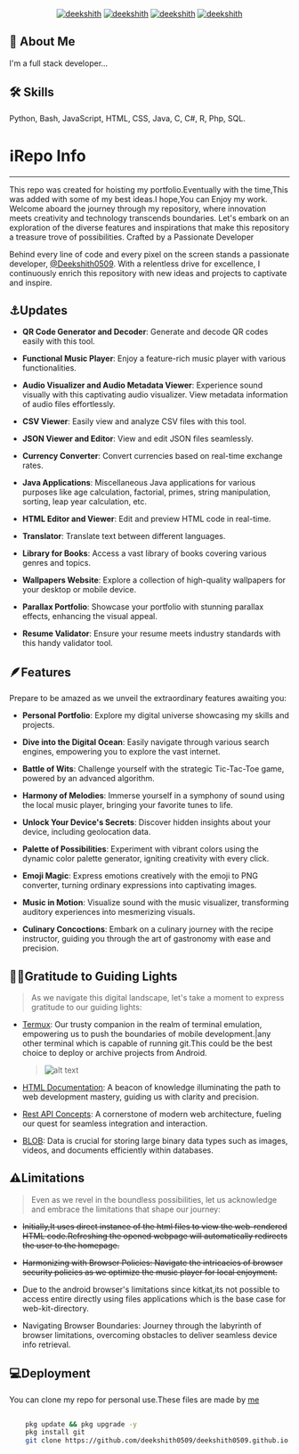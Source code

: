 <!---

<link rel="stylesheet" href="https://fonts.googleapis.com/css?family=Sofia">
<link rel="stylesheet" href="https://fonts.googleapis.com/css?family=Audiowide">
<link rel="stylesheet" href="https://fonts.googleapis.com/css?family=Trirong">
<link href="https://fonts.googleapis.com/css2?family=Open+Sans:ital,wght@0,300..800;1,300..800&family=Roboto:ital,wght@0,100;0,300;0,400;0,500;0,700;0,900;1,100;1,300;1,400;1,500;1,700;1,900&display=swap" rel="stylesheet">

<style>


#d1{
font-family: 'AudioWide', sans-serif;
}
#d2{
font-family: 'Trirong', sans-serif;
}
#d3{

  font-family: "Roboto", sans-serif;
  font-style: normal;
  font-style: italic;
}
#d4{
  font-family: "Roboto", sans-serif;
  font-weight: 300;
  font-style: italic;

}

#d5{  
  font-family: "Roboto", sans-serif;
  font-weight: 400;
  font-style: italic;
}
</style>
--->

<div align = "center" >

[![ deekshith ](https://img.shields.io/badge/deekshith-profile-white.svg)](https://github.com/deekshith0509?tab=repositories) [![ deekshith ](https://img.shields.io/badge/Jonah-All-red.svg)](https://github.com/jonahprashanth) [![ deekshith ](https://img.shields.io/badge/Vikram-All-green.svg)](https://github.com/vikram-73/) [![ deekshith ](https://img.shields.io/badge/Arvind-All-blue.svg)](https://github.com/Aravind-webD)
</div>


<div id="d1">

## 🚀 About Me  
I'm a full stack developer...

</div>


## 🛠 Skills
<div id = "d3">

Python, Bash, JavaScript, HTML, CSS, Java, C, C#, R, Php, SQL. 
</div>

# ℹ️Repo Info
------
<div id ="d2">
This repo was created for hoisting my portfolio.Eventually with the time,This was added with some of my best ideas.I hope,You can Enjoy my work.
Welcome aboard the journey through my repository, where innovation meets creativity and technology transcends boundaries. Let's embark on an exploration of the diverse features and inspirations that make this repository a treasure trove of possibilities.
Crafted by a Passionate Developer

Behind every line of code and every pixel on the screen stands a passionate developer, [@Deekshith0509](https://github.com/deekshith0509/). With a relentless drive for excellence, I continuously enrich this repository with new ideas and projects to captivate and inspire.
</div>

## ⚓Updates

- **QR Code Generator and Decoder**: Generate and decode QR codes easily with this tool.


- **Functional Music Player**: Enjoy a feature-rich music player with various functionalities.

- **Audio Visualizer and Audio Metadata Viewer**: Experience sound visually with this captivating audio visualizer. View metadata information of audio files effortlessly.

- **CSV Viewer**: Easily view and analyze CSV files with this tool.

- **JSON Viewer and Editor**: View and edit JSON files seamlessly.

- **Currency Converter**: Convert currencies based on real-time exchange rates.

- **Java Applications**: Miscellaneous Java applications for various purposes like age calculation, factorial, primes, string manipulation, sorting, leap year calculation, etc.

- **HTML Editor and Viewer**: Edit and preview HTML code in real-time.

- **Translator**: Translate text between different languages.

- **Library for Books**: Access a vast library of books covering various genres and topics.

- **Wallpapers Website**: Explore a collection of high-quality wallpapers for your desktop or mobile device.

- **Parallax Portfolio**: Showcase your portfolio with stunning parallax effects, enhancing the visual appeal.

- **Resume Validator**: Ensure your resume meets industry standards with this handy validator tool.

 
## 🪶Features

<div id ="d4">


Prepare to be amazed as we unveil the extraordinary features awaiting you:

- **Personal Portfolio**: Explore my digital universe showcasing my skills and projects.

- **Dive into the Digital Ocean**: Easily navigate through various search engines, empowering you to explore the vast internet.

- **Battle of Wits**: Challenge yourself with the strategic Tic-Tac-Toe game, powered by an advanced algorithm.

- **Harmony of Melodies**: Immerse yourself in a symphony of sound using the local music player, bringing your favorite tunes to life.

- **Unlock Your Device's Secrets**: Discover hidden insights about your device, including geolocation data.

- **Palette of Possibilities**: Experiment with vibrant colors using the dynamic color palette generator, igniting creativity with every click.

- **Emoji Magic**: Express emotions creatively with the emoji to PNG converter, turning ordinary expressions into captivating images.

- **Music in Motion**: Visualize sound with the music visualizer, transforming auditory experiences into mesmerizing visuals.

- **Culinary Concoctions**: Embark on a culinary journey with the recipe instructor, guiding you through the art of gastronomy with ease and precision.


</div>

##   👩‍💻Gratitude to Guiding Lights

>As we navigate this digital landscape, let's take a moment to express gratitude to our guiding lights:
 - [Termux](https://f-droid.org/en/packages/com.termux/): Our trusty companion in the realm of terminal emulation, empowering us to push the boundaries of mobile development.|any other terminal which is capable of running git.This could be the best choice to deploy or archive projects from Android.

     >![alt text](https://f-droid.org/repo/com.termux/en-US/icon_7jMZ7XD80oeucmGEaTwktIRZexLtGWvJfKdVD6Wu2SI=.png) 

  
 - [HTML Documentation](https://developer.mozilla.org/en-US/docs/Web/HTML): A beacon of knowledge illuminating the path to web development mastery, guiding us with clarity and precision.
 - [Rest API Concepts](https://www.ibm.com/topics/rest-apis#:~:text=AI%20Topic%20Updates-,What%20is%20a%20REST%20API%3F,transfer%20(REST)%20architectural%20style.): A cornerstone of modern web architecture, fueling our quest for seamless integration and interaction.
 - [BLOB](https://developer.mozilla.org/en-US/docs/Web/API/Blob): Data is crucial for storing large binary data types such as images, videos, and documents efficiently within databases.


## ⚠️Limitations
<div id ="d5">

 >Even as we revel in the boundless possibilities, let us acknowledge and embrace the limitations that shape our journey:

 - ~~Initially,It uses direct instance of the html files to view the web-rendered HTML code.Refreshing the opened webpage will automatically redirects the user to the homepage.~~

 - ~~Harmonizing with Browser Policies: Navigate the intricacies of browser security policies as we optimize the music player for local enjoyment.~~
 - Due to the android browser's limitations since kitkat,its not possible to access entire directly using files applications which is the base case for web-kit-directory.
 - Navigating Browser Boundaries: Journey through the labyrinth of browser limitations, overcoming obstacles to deliver seamless device info retrieval.
</div>

<!--
## Authors

- [@Deekshith0509](https://github.com/deekshith0509/)

## Features
- My personal portfolio.
- Multiple Search engines.
- Tic-Tac-Toe (implemented with MinMax algorithm).
- Local Music Player
- Native device Info( including Geolocation )
- Dynamic ColorPaletter Generator
- Emoji 2 PNG converter
- Music Visualiser
- Recipe Instructor

## Acknowledgements

 - [Termux](https://f-droid.org/en/packages/com.termux/) 
 ![alt text](https://f-droid.org/repo/com.termux/en-US/icon_7jMZ7XD80oeucmGEaTwktIRZexLtGWvJfKdVD6Wu2SI=.png) 
 - [HTML](https://developer.mozilla.org/en-US/docs/Web/HTML)
 - [check my other Repos](https://github.com/deekshith0509/)
 - [REST API](https://www.ibm.com/topics/rest-apis#:~:text=AI%20Topic%20Updates-,What%20is%20a%20REST%20API%3F,transfer%20(REST)%20architectural%20style.)
## Limitations
-Music-Player includes all the basic features,a normal musicplayer possess,Due to the browser security policies and restrictions,Music-Player may not work as expected directly from online through github.So,Run it locally to experience it.
    Besides Music-Player,There is also a conflict in the device-info retrieval code because of the Browser Limitations......
--->

## 💻Deployment

 You can clone my repo for personal use.These files are made by [me](https://github.com/deekshith0509/)

```bash
    
    pkg update && pkg upgrade -y
    pkg install git
    git clone https://github.com/deekshith0509/deekshith0509.github.io
```
